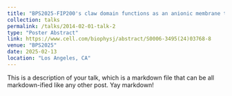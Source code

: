 ```yaml
---
title: "BPS2025-FIP200's claw domain functions as an anionic membrane tether"
collection: talks
permalink: /talks/2014-02-01-talk-2
type: "Poster Abstract"
link: https://www.cell.com/biophysj/abstract/S0006-3495(24)03768-8
venue: "BPS2025"
date: 2025-02-13
location: "Los Angeles, CA"
---
```


This is a description of your talk, which is a markdown file that can be all markdown-ified like any other post. Yay markdown!

